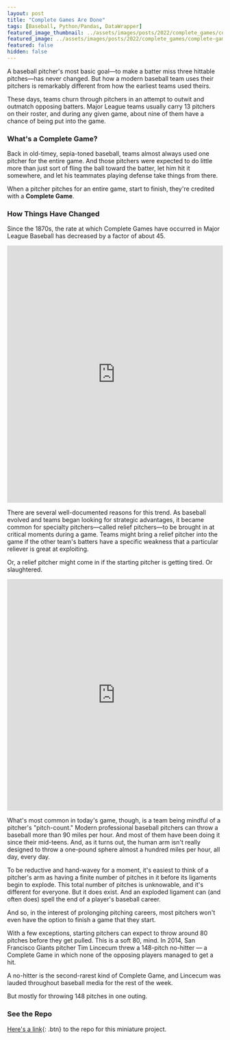 ```yaml
---
layout: post
title: "Complete Games Are Done"
tags: [Baseball, Python/Pandas, DataWrapper]
featured_image_thumbnail: ../assets/images/posts/2022/complete_games/complete-games_small.jpg
featured_image: ../assets/images/posts/2022/complete_games/complete-games.png
featured: false
hidden: false
---
```





A baseball pitcher's most basic goal—to make a batter miss three hittable pitches—has never changed. But how a modern baseball team uses their pitchers is remarkably different from how the earliest teams used theirs.

<!--more-->

These days, teams churn through pitchers in an attempt to outwit and outmatch opposing batters. Major League teams usually carry 13 pitchers on their roster, and during any given game, about nine of them have a chance of being put into the game.

### What's a Complete Game?

Back in old-timey, sepia-toned baseball, teams almost always used one pitcher for the entire game. And those pitchers were expected to do little more than just sort of fling the ball toward the batter, let him hit it somewhere, and let his teammates playing defense take things from there.

When a pitcher pitches for an entire game, start to finish, they're credited with a **Complete Game**.

### How Things Have Changed

Since the 1870s, the rate at which Complete Games have occurred in Major League Baseball has decreased by a factor of about 45.

<iframe title="Pitching a Complete Game: Once Normal, Now Novel" aria-label="Scatter Plot" id="datawrapper-chart-UmZWo" src="https://datawrapper.dwcdn.net/UmZWo/7/" scrolling="no" frameborder="0" style="width: 0; min-width: 100% !important; border: none;" height="600"></iframe><script type="text/javascript">!function(){"use strict";window.addEventListener("message",(function(e){if(void 0!==e.data["datawrapper-height"]){var t=document.querySelectorAll("iframe");for(var a in e.data["datawrapper-height"])for(var r=0;r<t.length;r++){if(t[r].contentWindow===e.source)t[r].style.height=e.data["datawrapper-height"][a]+"px"}}}))}();
</script>

There are several well-documented reasons for this trend. As baseball evolved and teams began looking for strategic advantages, it became common for specialty pitchers—called relief pitchers—to be brought in at critical moments during a game. Teams might bring a relief pitcher into the game if the other team's batters have a specific weakness that a particular reliever is great at exploiting.

Or, a relief pitcher might come in if the starting pitcher is getting tired. Or slaughtered.

<iframe title="Offensive Output Hasn't Changed, But Complete Games Have Almost Disappeared" aria-label="Split Bars" id="datawrapper-chart-CcTqy" src="https://datawrapper.dwcdn.net/CcTqy/2/" scrolling="no" frameborder="0" style="width: 0; min-width: 100% !important; border: none;" height="540"></iframe><script type="text/javascript">!function(){"use strict";window.addEventListener("message",(function(e){if(void 0!==e.data["datawrapper-height"]){var t=document.querySelectorAll("iframe");for(var a in e.data["datawrapper-height"])for(var r=0;r<t.length;r++){if(t[r].contentWindow===e.source)t[r].style.height=e.data["datawrapper-height"][a]+"px"}}}))}();
</script>

What's most common in today's game, though, is a team being mindful of a pitcher's "pitch-count." Modern professional baseball pitchers can throw a baseball more than 90 miles per hour. And most of them have been doing it since their mid-teens. And, as it turns out, the human arm isn't really designed to throw a one-pound sphere almost a hundred miles per hour, all day, every day.

To be reductive and hand-wavey for a moment, it's easiest to think of a pitcher's arm as having a finite number of pitches in it before its ligaments begin to explode. This total number of pitches is unknowable, and it's different for everyone. But it does exist. And an exploded ligament can (and often does) spell the end of a player's baseball career.

And so, in the interest of prolonging pitching careers, most pitchers won't even have the option to finish a game that they start.

With a few exceptions, starting pitchers can expect to throw around 80 pitches before they get pulled. This is a soft 80, mind. In 2014, San Francisco Giants pitcher Tim Lincecum threw a 148-pitch no-hitter — a Complete Game in which none of the opposing players managed to get a hit.

A no-hitter is the second-rarest kind of Complete Game, and Lincecum was lauded throughout baseball media for the rest of the week.

But mostly for throwing 148 pitches in one outing.

### See the Repo

[Here's a link](https://github.com/obverter/complete-games-are-done){: .btn} to the repo for this miniature project.